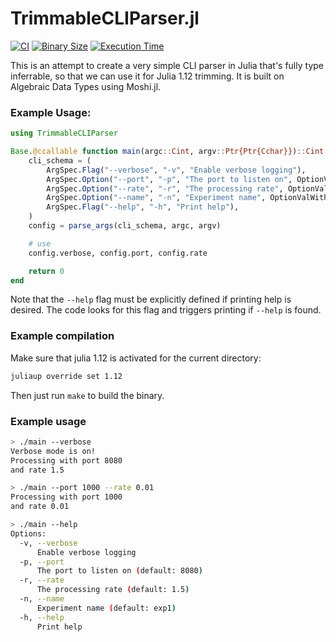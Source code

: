 # TrimmableCLIParser.jl

[![CI](https://github.com/RomeoV/TrimmableCLIParser.jl/workflows/CI/badge.svg)](https://github.com/RomeoV/TrimmableCLIParser.jl/actions)
[![Binary Size](https://img.shields.io/endpoint?url=https://RomeoV.github.io/TrimmableCLIParser.jl/badges/binary-size.json)](https://github.com/RomeoV/TrimmableCLIParser.jl)
[![Execution Time](https://img.shields.io/endpoint?url=https://RomeoV.github.io/TrimmableCLIParser.jl/badges/exec-time.json)](https://github.com/RomeoV/TrimmableCLIParser.jl)

This is an attempt to create a very simple CLI parser in Julia that's fully type inferrable, so that we can use it for Julia 1.12 trimming.
It is built on Algebraic Data Types using Moshi.jl.

### Example Usage:

``` julia
using TrimmableCLIParser

Base.@ccallable function main(argc::Cint, argv::Ptr{Ptr{Cchar}})::Cint
    cli_schema = (
        ArgSpec.Flag("--verbose", "-v", "Enable verbose logging"),
        ArgSpec.Option("--port", "-p", "The port to listen on", OptionValWithDefault.IntVal(8080)),
        ArgSpec.Option("--rate", "-r", "The processing rate", OptionValWithDefault.FloatVal(1.5)),
        ArgSpec.Option("--name", "-n", "Experiment name", OptionValWithDefault.StringVal("exp1")),
        ArgSpec.Flag("--help", "-h", "Print help"),
    )
    config = parse_args(cli_schema, argc, argv)

    # use
    config.verbose, config.port, config.rate

    return 0
end
```

Note that the `--help` flag must be explicitly defined if printing help is desired. The code looks for this flag and triggers printing if `--help` is found.

### Example compilation
Make sure that julia 1.12 is activated for the current directory:

``` sh
juliaup override set 1.12
```

Then just run `make` to build the binary.

### Example usage
``` sh
> ./main --verbose
Verbose mode is on!
Processing with port 8080
and rate 1.5

> ./main --port 1000 --rate 0.01
Processing with port 1000
and rate 0.01

> ./main --help
Options:
  -v, --verbose
      Enable verbose logging
  -p, --port
      The port to listen on (default: 8080)
  -r, --rate
      The processing rate (default: 1.5)
  -n, --name
      Experiment name (default: exp1)
  -h, --help
      Print help
```
